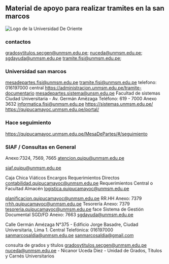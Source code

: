 ## Material de apoyo para realizar tramites en la san marcos

![Logo de la Universidad De Oriente](misceláneo/IS.PNG)

### contactos
gradosytitulos.secgen@unmsm.edu.pe; 
nuceda@unmsm.edu.pe;
sgdayuda@unmsm.edu.pe
tramite.fisi@unmsm.edu.pe;

### Universidad san marcos

mesadepartes.fisi@unmsm.edu.pe
tramite.fisi@unmsm.edu.pe
telefono: 016197000 central
https://administracion.unmsm.edu.pe/tramite-documentario
mesadepartes.sistema@unsm.edu.pe
Facultad de sistemas
Ciudad Universitaria - Av. Germán Amézaga
Teléfono: 619 - 7000 Anexo 3632
informatica.fisi@unmsm.edu.pe
https://sistemas.unmsm.edu.pe/
https://quipucamayoc.unmsm.edu.pe/portal/



### Hace seguimiento
https://quipucamayoc.unmsm.edu.pe/MesaDePartes/#/seguimiento


### SIAF / Consultas en General
Anexo:7324, 7569, 7665
atencion.quipu@unmsm.edu.pe

siaf.quipu@unmsm.edu.pe

Caja Chica Viáticos Encargos Requerimientos Directos
contabilidad.quipucamayoc@unmsm.edu.pe
Requerimientos Central o Facultad Almacén
logistica.quipucamayoc@unmsm.edu.pe


planificacion.quipucamayoc@unmsm.edu.pe
RR.HH
Anexo: 7379
rrhh.quipucamayoc@unmsm.edu.pe
Tesorería
Anexo: 7379
tesoreria.quipucamayoc@unmsm.edu.pe
face
Sistema de Gestión Documental SGD/FD
Anexo: 7663
sgdayuda@unmsm.edu.pe


Calle Germán Amézaga  N°375 - Edificio Jorge
Basadre, Ciudad Universitaria, Lima 1.
Central Telefónica: 016197000
sanmarcosaldia@unmsm.edu.pe
sanmarcosaldia@gmail.com

consulta de grados y títulos 
gradosytitulos.secgen@unmsm.edu.pe
nuceda@unmsm.edu.pe -  Nicanor Uceda Diez - Unidad de Grados,
Títulos y Carnés Universitarios